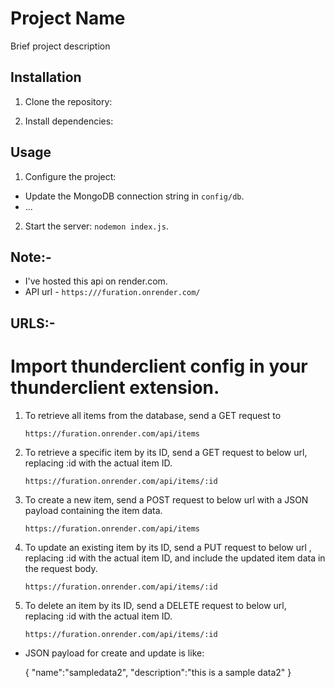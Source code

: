 # Project Name

Brief project description

## Installation

1. Clone the repository:

2. Install dependencies:

## Usage

1. Configure the project:

- Update the MongoDB connection string in `config/db`.
- ...

2. Start the server: `nodemon index.js`.

## Note:-

- I've hosted this api on render.com.
- API url - `https:///furation.onrender.com/`

## URLS:-

# Import thunderclient config in your thunderclient extension.

1.  To retrieve all items from the database, send a GET request to

        https://furation.onrender.com/api/items

2.  To retrieve a specific item by its ID, send a GET request to below url, replacing :id with the actual item ID.

        https://furation.onrender.com/api/items/:id

3.  To create a new item, send a POST request to below url with a JSON payload containing the item data.

        https://furation.onrender.com/api/items

4.  To update an existing item by its ID, send a PUT request to below url , replacing :id with the actual item ID, and include the updated item data in the request body.

        https://furation.onrender.com/api/items/:id

5.  To delete an item by its ID, send a DELETE request to below url, replacing :id with the actual item ID.

        https://furation.onrender.com/api/items/:id

- JSON payload for create and update is like:

  {
  "name":"sampledata2",
  "description":"this is a sample data2"
  }
